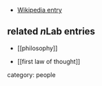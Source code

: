

* [Wikipedia entry](https://en.wikipedia.org/wiki/Arthur_Schopenhauer)

## related $n$Lab entries

* [[philosophy]]

* [[first law of thought]]

category: people
